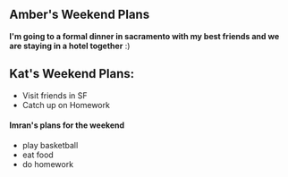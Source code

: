 ## Amber's Weekend Plans

**I'm going to a formal dinner in sacramento with my best friends and we are staying in a hotel together** :)

## Kat's Weekend Plans:

* Visit friends in SF
* Catch up on Homework

#### Imran's plans for the weekend

* play basketball 
* eat food 
* do homework 

